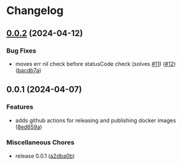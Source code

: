 # Changelog

## [0.0.2](https://github.com/schaermu/changedetection.io-exporter/compare/v0.0.1...v0.0.2) (2024-04-12)


### Bug Fixes

* moves err nil check before statusCode check (solves [#11](https://github.com/schaermu/changedetection.io-exporter/issues/11)) ([#12](https://github.com/schaermu/changedetection.io-exporter/issues/12)) ([bacdb7a](https://github.com/schaermu/changedetection.io-exporter/commit/bacdb7a6bbd7838ac91e479de17d44f29806b4c3))

## 0.0.1 (2024-04-07)


### Features

* adds github actions for releasing and publishing docker images ([8ed659a](https://github.com/schaermu/changedetection.io-exporter/commit/8ed659ad6071172662901a59cc14eef19e00d1e1))


### Miscellaneous Chores

* release 0.0.1 ([a2dba0b](https://github.com/schaermu/changedetection.io-exporter/commit/a2dba0bb6b6e5cd3388ca7633a9508f7a115ac05))
